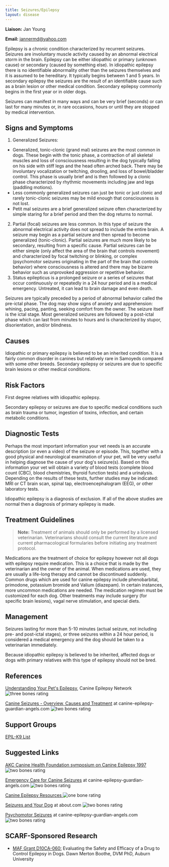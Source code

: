```yaml
---
title: Seizures/Epilepsy
layout: disease
---
```


**Liaison:** Jan Young

**Email:** [jannermd@yahoo.com](mailto:jannermd@yahoo.com)

Epilepsy is a chronic condition characterized by recurrent seizures.
Seizures are involuntary muscle activity caused by an abnormal
electrical storm in the brain. Epilepsy can be either idiopathic or
primary (unknown cause) or secondary (caused by something else). In
idiopathic epilepsy there is no identifiable abnormality other than the
seizures themselves and it is assumed to be hereditary. It typically
begins between 1 and 5 years. In secondary epilepsy the seizures are
the result of an identifiable cause such as a brain lesion or other
medical condition. Secondary epilepsy commonly begins in the first year
or in older dogs.

Seizures can manifest in many ways and can be very brief (seconds) or
can last for many minutes or, in rare occasions, hours or until they are
stopped by medical intervention.

## Signs and Symptoms

1. Generalized Seizures:

- Generalized, tonic-clonic (grand mal) seizures are the most common
  in dogs. These begin with the tonic phase, a contraction of all
  skeletal muscles and loss of consciousness resulting in the dog
  typically falling on his side with stiff legs and the head often
  arched back. There may be involuntary vocalization or twitching,
  drooling, and loss of bowel/bladder control. This phase is usually
  brief and is then followed by a clonic phase characterized by
  rhythmic movements including jaw and legs (paddling motions).
- Less commonly generalized seizures can just be tonic or just clonic
  and rarely tonic-clonic seizures may be mild enough that
  consciousness is not lost.
- Petit mal seizures are a brief generalized seizure often
  characterized by simple staring for a brief period and then the dog
  returns to normal.

2. Partial (focal) seizures are less common. In this type of seizure
   the abnormal electrical activity does not spread to include the entire
   brain. A seizure may begin as a partial seizure and then spread to
   become generalized (tonic-clonic). Partial seizures are much more likely
   to be secondary, resulting from a specific cause. Partial seizures can
   be either simple (only affect the area of the brain that controls
   movement) and characterized by focal twitching or blinking, or complex
   (psychomotor seizures originating in the part of the brain that controls
   behavior) where consciousness is altered and there may be bizarre
   behavior such as unprovoked aggression or repetitive behavior.
3. Status epilepticus is a prolonged seizure or a series of seizures
   that occur continuously or repeatedly in a 24 hour period and is a
   medical emergency. Untreated, it can lead to brain damage and even
   death.

Seizures are typically preceded by a period of abnormal behavior called
the pre-ictal phase. The dog may show signs of anxiety and apprehension:
whining, pacing, panting, seeking comfort from the owner. The seizure
itself is the ictal stage. Most generalized seizures are followed by a
post-ictal phase which can last from minutes to hours and is
characterized by stupor, disorientation, and/or blindness.

## Causes

Idiopathic or primary epilepsy is believed to be an inherited condition.
It is a fairly common disorder in canines but relatively rare in
Samoyeds compared with some other breeds. Secondary epilepsy or seizures
are due to specific brain lesions or other medical conditions.

## Risk Factors

First degree relatives with idiopathic epilepsy.

Secondary epilepsy or seizures are due to specific medical conditions
such as brain trauma or tumor, ingestion of toxins, infection, and
certain metabolic conditions.

## Diagnostic Tests

Perhaps the most important information your vet needs is an accurate
description (or even a video) of the seizure or episode. This, together
with a good physical and neurological examination of your pet, will be
very useful in helping diagnose the cause of your dog's seizure(s).
Based on this information your vet will obtain a variety of blood tests
(complete blood count (CBC), blood chemistries, thyroid function tests)
and a urinalysis. Depending on the results of these tests, further
studies may be indicated: MRI or CT brain scan, spinal tap,
electroencephalogram (EEG), or other laboratory tests.

Idiopathic epilepsy is a diagnosis of exclusion. If all of the above
studies are normal then a diagnosis of primary epilepsy is made.

## Treatment Guidelines

> **Note:** Treatment of animals should only be performed by a licensed
> veterinarian. Veterinarians should consult the current literature and
> current pharmacological formularies before initiating any treatment
> protocol.

Medications are the treatment of choice for epilepsy however not all
dogs with epilepsy require medication. This is a choice that is made by
the veterinarian and the owner of the animal. When medications are used,
they are usually a life-long therapy and cannot be discontinued
suddenly. Common drugs which are used for canine epilepsy include
phenobarbital, primodone, potassium bromide and Valium (diazepam). In
certain instances, more uncommon medications are needed. The medication
regimen must be customized for each dog. Other treatments may include
surgery (for specific brain lesions), vagal nerve stimulation, and
special diets.

## Management

Seizures lasting for more than 5-10 minutes (actual seizure, not
including pre- and post-ictal stages), or three seizures within a 24
hour period, is considered a medical emergency and the dog should be
taken to a veterinarian immediately.

Because idiopathic epilepsy is believed to be inherited, affected dogs
or dogs with primary relatives with this type of epilepsy should not be
bred.

## References

[Understanding Your Pet's
Epilepsy](http://www.canine-epilepsy.net/basics/basics_index.html),
Canine Epilepsy Network ![three bones
rating](/img/3-bones.png)

[Canine Seizures - Overview, Causes and
Treatment](http://www.canine-epilepsy-guardian-angels.com/seizures_overview_cause_treatment.htm)
at canine-epilepsy-guardian-angels.com ![two bones
rating](/img/2-bones.png)

## Support Groups

[EPIL-K9 List](http://www.canine-epilepsy.com/)

## Suggested Links

[AKC Canine Health Foundation symposium on Canine Epilepsy
1997](http://www.mirage-samoyeds.com/epilepsy.htm)
![two bones
rating](/img/2-bones.png)

[Emergency Care for Canine
Seizures](http://www.canine-epilepsy-guardian-angels.com/emergencycare.html)
at canine-epilepsy-guardian-angels.com ![two bones
rating](/img/2-bones.png)

[Canine Epilepsy
Resources ](http://www.canine-epilepsy.com/) ![one bone
rating](/img/1-bone.png)

[Seizures and Your
Dog](http://dogs.about.com/od/caninediseases/p/seizures.htm)
at about.com ![two bones
rating](/img/2-bones.png)

[Psychomotor
Seizures](http://www.canine-epilepsy-guardian-angels.com/Psychomotor.htm)
at canine-epilepsy-guardian-angels.com ![two bones
rating](/img/2-bones.png)

## SCARF-Sponsored Research

- [MAF Grant D10CA-060:](/research/current-studies/morris-grant-d10ca-060) Evaluating the Safety and Efficacy of a Drug to Control Epilepsy in Dogs. Dawn Merton Boothe, DVM PhD, Auburn University
